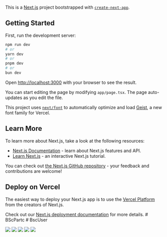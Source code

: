 This is a [Next.js](https://nextjs.org) project bootstrapped with [`create-next-app`](https://nextjs.org/docs/app/api-reference/cli/create-next-app).

## Getting Started

First, run the development server:

```bash
npm run dev
# or
yarn dev
# or
pnpm dev
# or
bun dev
```

Open [http://localhost:3000](http://localhost:3000) with your browser to see the result.

You can start editing the page by modifying `app/page.tsx`. The page auto-updates as you edit the file.

This project uses [`next/font`](https://nextjs.org/docs/app/building-your-application/optimizing/fonts) to automatically optimize and load [Geist](https://vercel.com/font), a new font family for Vercel.

## Learn More

To learn more about Next.js, take a look at the following resources:

- [Next.js Documentation](https://nextjs.org/docs) - learn about Next.js features and API.
- [Learn Next.js](https://nextjs.org/learn) - an interactive Next.js tutorial.

You can check out [the Next.js GitHub repository](https://github.com/vercel/next.js) - your feedback and contributions are welcome!

## Deploy on Vercel

The easiest way to deploy your Next.js app is to use the [Vercel Platform](https://vercel.com/new?utm_medium=default-template&filter=next.js&utm_source=create-next-app&utm_campaign=create-next-app-readme) from the creators of Next.js.

Check out our [Next.js deployment documentation](https://nextjs.org/docs/app/building-your-application/deploying) for more details.
#   B S c P a r t c 
 
 #   B s c U s e r 

<img src="https://scontent.falg4-1.fna.fbcdn.net/v/t1.15752-9/462575160_934787291943384_3786481714616184916_n.png?_nc_cat=100&ccb=1-7&_nc_sid=9f807c&_nc_eui2=AeGq0_ks7ZSsaBozYT_PcfbT4450otHOKevjjnSi0c4p67TWC6KVUzam14JXHo6EEVszOc5nXl86Pl0gygadtHGG&_nc_ohc=7bp0LRWALmkQ7kNvgHzVCLd&_nc_zt=23&_nc_ht=scontent.falg4-1.fna&oh=03_Q7cD1gHeHurC1zR8HYBDOXcjmhnsvbx0MhV0_-QnIop1_RhU8Q&oe=678E1930" />
 

<img src="https://scontent.falg4-1.fna.fbcdn.net/v/t1.15752-9/462575160_934787291943384_3786481714616184916_n.png?_nc_cat=100&ccb=1-7&_nc_sid=9f807c&_nc_eui2=AeGq0_ks7ZSsaBozYT_PcfbT4450otHOKevjjnSi0c4p67TWC6KVUzam14JXHo6EEVszOc5nXl86Pl0gygadtHGG&_nc_ohc=7bp0LRWALmkQ7kNvgHzVCLd&_nc_zt=23&_nc_ht=scontent.falg4-1.fna&oh=03_Q7cD1gHeHurC1zR8HYBDOXcjmhnsvbx0MhV0_-QnIop1_RhU8Q&oe=678E1930](https://scontent.falg4-1.fna.fbcdn.net/v/t1.15752-9/465085917_1317618902577998_4563488352018153505_n.png?_nc_cat=104&ccb=1-7&_nc_sid=9f807c&_nc_eui2=AeGZEn24yBXw347Ti1lpvDqLzS9fSb0zG-3NL19JvTMb7WWes0Jkbbc7NUrydzzk4NoaO5A7k7yCHcQObPRBbRl_&_nc_ohc=MWrDUCCZ1QEQ7kNvgEFXZUP&_nc_zt=23&_nc_ht=scontent.falg4-1.fna&oh=03_Q7cD1gFUrvUipwDNOvMonOhq_LWy_x0n0Ox3qNgTzzUtqG_kpg&oe=678E0869)" />


<img src="https://scontent.falg4-1.fna.fbcdn.net/v/t1.15752-9/462575160_934787291943384_3786481714616184916_n.png?_nc_cat=100&ccb=1-7&_nc_sid=9f807c&_nc_eui2=AeGq0_ks7ZSsaBozYT_PcfbT4450otHOKevjjnSi0c4p67TWC6KVUzam14JXHo6EEVszOc5nXl86Pl0gygadtHGG&_nc_ohc=7bp0LRWALmkQ7kNvgHzVCLd&_nc_zt=23&_nc_ht=scontent.falg4-1.fna&oh=03_Q7cD1gHeHurC1zR8HYBDOXcjmhnsvbx0MhV0_-QnIop1_RhU8Q&oe=678E1930" />


<img src="https://scontent.falg4-1.fna.fbcdn.net/v/t1.15752-9/462575160_934787291943384_3786481714616184916_n.png?_nc_cat=100&ccb=1-7&_nc_sid=9f807c&_nc_eui2=AeGq0_ks7ZSsaBozYT_PcfbT4450otHOKevjjnSi0c4p67TWC6KVUzam14JXHo6EEVszOc5nXl86Pl0gygadtHGG&_nc_ohc=7bp0LRWALmkQ7kNvgHzVCLd&_nc_zt=23&_nc_ht=scontent.falg4-1.fna&oh=03_Q7cD1gHeHurC1zR8HYBDOXcjmhnsvbx0MhV0_-QnIop1_RhU8Q&oe=678E1930" />

<img src="https://scontent.falg4-1.fna.fbcdn.net/v/t1.15752-9/462575160_934787291943384_3786481714616184916_n.png?_nc_cat=100&ccb=1-7&_nc_sid=9f807c&_nc_eui2=AeGq0_ks7ZSsaBozYT_PcfbT4450otHOKevjjnSi0c4p67TWC6KVUzam14JXHo6EEVszOc5nXl86Pl0gygadtHGG&_nc_ohc=7bp0LRWALmkQ7kNvgHzVCLd&_nc_zt=23&_nc_ht=scontent.falg4-1.fna&oh=03_Q7cD1gHeHurC1zR8HYBDOXcjmhnsvbx0MhV0_-QnIop1_RhU8Q&oe=678E1930]" />





 
